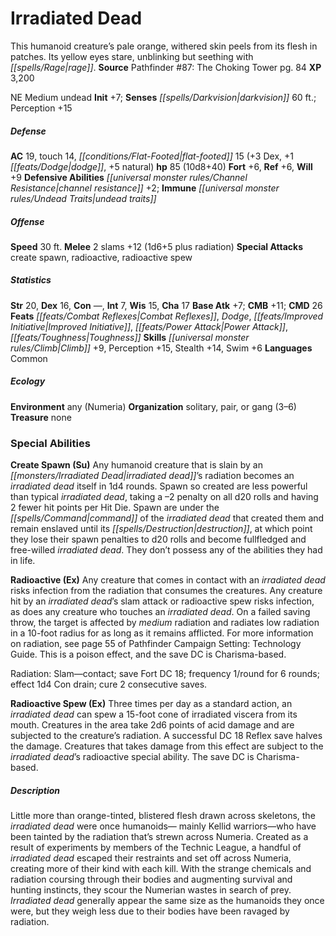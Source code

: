 ﻿---
cssclass: [monsters]
title1: Irradiated Dead
desc_short: This humanoid creature's pale orange, withered skin peels from its flesh
  in patches. Its yellow eyes stare, unblinking but seething with rage.
title2: Irradiated Dead
CR: 7
sources:
- name: 'Pathfinder #87: The Choking Tower'
  page: 84
  link: http://paizo.com/products/btpy991p?Pathfinder-Adventure-Path-87-The-Choking-Tower
XP: 3200
alignment: NE
size: Medium
type: undead
initiative:
  bonus: 7
senses:
  darkvision: 60
AC:
  AC: 19
  touch: 14
  flat_footed: 15
  components:
    dex: 3
    dodge: 1
    natural: 5
HP:
  HP: 85
  long: 10d8+40
saves:
  fort: 6
  ref: 6
  will: 9
defensive_abilities:
- channel resistance +2
immunities:
- undead traits
speeds:
  base: 30
attacks:
  melee:
  - - text: 2 slams +12 (1d6+5 plus radiation)
      entries:
      - - damage: 1d6+5
        - effect: radiation
      count: 2
      attack: slams
      bonus:
      - 12
  special:
  - create spawn
  - radioactive
  - radioactive spew
ability_scores:
  STR: 20
  DEX: 16
  CON:
  INT: 7
  WIS: 15
  CHA: 17
BAB: 7
CMB: 11
CMD: 26
feats:
- name: Combat Reflexes
- name: Dodge
- name: Improved Initiative
- name: Power Attack
- name: Toughness
skills:
  Climb: 9
  Perception: 15
  Stealth: 14
  Swim: 6
languages:
- Common
ecology:
  environment: any (Numeria)
  organization: solitary, pair, or gang (3-6)
  treasure_type: none
special_abilities:
  Create Spawn (Su): Any humanoid creature that is slain by an irradiated dead's radiation
    becomes an irradiated dead itself in 1d4 rounds. Spawn so created are less powerful
    than typical irradiated dead, taking a -2 penalty on all d20 rolls and having
    2 fewer hit points per Hit Die. Spawn are under the command of the irradiated
    dead that created them and remain enslaved until its destruction, at which point
    they lose their spawn penalties to d20 rolls and become fullfledged and free-willed
    irradiated dead. They don't possess any of the abilities they had in life.
  Radioactive (Ex): |-
    Any creature that comes in contact with an irradiated dead risks infection from the radiation that consumes the creatures. Any creature hit by an irradiated dead's slam attack or radioactive spew risks infection, as does any creature who touches an irradiated dead. On a failed saving throw, the target is affected by medium radiation and radiates low radiation in a 10-foot radius for as long as it remains afflicted. For more information on radiation, see page 55 of Pathfinder Campaign Setting: Technology Guide. This is a poison effect, and the save DC is Charisma-based.

    Radiation: Slam-contact; save Fort DC 18; frequency 1/round for 6 rounds; effect 1d4 Con drain; cure 2 consecutive saves.
  Radioactive Spew (Ex): Three times per day as a standard action, an irradiated dead
    can spew a 15-foot cone of irradiated viscera from its mouth. Creatures in the
    area take 2d6 points of acid damage and are subjected to the creature's radiation.
    A successful DC 18 Reflex save halves the damage. Creatures that takes damage
    from this effect are subject to the irradiated dead's radioactive special ability.
    The save DC is Charisma-based.
desc_long: Little more than orange-tinted, blistered flesh drawn across skeletons,
  the irradiated dead were once humanoids- mainly Kellid warriors-who have been tainted
  by the radiation that's strewn across Numeria. Created as a result of experiments
  by members of the Technic League, a handful of irradiated dead escaped their restraints
  and set off across Numeria, creating more of their kind with each kill. With the
  strange chemicals and radiation coursing through their bodies and augmenting survival
  and hunting instincts, they scour the Numerian wastes in search of prey. Irradiated
  dead generally appear the same size as the humanoids they once were, but they weigh
  less due to their bodies have been ravaged by radiation.

---

# Irradiated Dead
This humanoid creature’s pale orange, withered skin peels from its flesh in patches. Its yellow eyes stare, unblinking but seething with _[[spells/Rage|rage]]_.
**Source** Pathfinder #87: The Choking Tower pg. 84
**XP** 3,200

NE Medium undead
**Init** +7; **Senses** _[[spells/Darkvision|darkvision]]_ 60 ft.; Perception +15

##### Defense

**AC** 19, touch 14, _[[conditions/Flat-Footed|flat-footed]]_ 15 (+3 Dex, +1 _[[feats/Dodge|dodge]]_, +5 natural)
**hp** 85 (10d8+40)
**Fort** +6, **Ref** +6, **Will** +9
**Defensive Abilities** _[[universal monster rules/Channel Resistance|channel resistance]]_ +2; **Immune** _[[universal monster rules/Undead Traits|undead traits]]_

##### Offense
**Speed** 30 ft.
**Melee** 2 slams +12 (1d6+5 plus radiation)
**Special Attacks** create spawn, radioactive, radioactive spew

##### Statistics
**Str** 20, **Dex** 16, **Con** —, **Int** 7, **Wis** 15, **Cha** 17
**Base Atk** +7; **CMB** +11; **CMD** 26
**Feats** _[[feats/Combat Reflexes|Combat Reflexes]]_, _Dodge_, _[[feats/Improved Initiative|Improved Initiative]]_, _[[feats/Power Attack|Power Attack]]_, _[[feats/Toughness|Toughness]]_
**Skills** _[[universal monster rules/Climb|Climb]]_ +9, Perception +15, Stealth +14, Swim +6
**Languages** Common

##### Ecology

**Environment** any (Numeria)
**Organization** solitary, pair, or gang (3–6)
**Treasure** none

### Special Abilities

**Create Spawn (Su)** Any humanoid creature that is slain by an _[[monsters/Irradiated Dead|irradiated dead]]_’s radiation becomes an _irradiated dead_ itself in 1d4 rounds. Spawn so created are less powerful than typical _irradiated dead_, taking a –2 penalty on all d20 rolls and having 2 fewer hit points per Hit Die. Spawn are under the _[[spells/Command|command]]_ of the _irradiated dead_ that created them and remain enslaved until its _[[spells/Destruction|destruction]]_, at which point they lose their spawn penalties to d20 rolls and become fullfledged and free-willed _irradiated dead_. They don’t possess any of the abilities they had in life.

**Radioactive (Ex)** Any creature that comes in contact with an _irradiated dead_ risks infection from the radiation that consumes the creatures. Any creature hit by an _irradiated dead_’s slam attack or radioactive spew risks infection, as does any creature who touches an _irradiated dead_. On a failed saving throw, the target is affected by _medium_ radiation and radiates low radiation in a 10-foot radius for as long as it remains afflicted. For more information on radiation, see page 55 of Pathfinder Campaign Setting: Technology Guide. This is a poison effect, and the save DC is Charisma-based.

Radiation: Slam—contact; save Fort DC 18; frequency 1/round for 6 rounds; effect 1d4 Con drain; cure 2 consecutive saves.

**Radioactive Spew (Ex)** Three times per day as a standard action, an _irradiated dead_ can spew a 15-foot cone of irradiated viscera from its mouth. Creatures in the area take 2d6 points of acid damage and are subjected to the creature’s radiation. A successful DC 18 Reflex save halves the damage. Creatures that takes damage from this effect are subject to the _irradiated dead_’s radioactive special ability. The save DC is Charisma-based.

##### Description

Little more than orange-tinted, blistered flesh drawn across skeletons, the _irradiated dead_ were once humanoids— mainly Kellid warriors—who have been tainted by the radiation that’s strewn across Numeria. Created as a result of experiments by members of the Technic League, a handful of _irradiated dead_ escaped their restraints and set off across Numeria, creating more of their kind with each kill. With the strange chemicals and radiation coursing through their bodies and augmenting survival and hunting instincts, they scour the Numerian wastes in search of prey. _Irradiated dead_ generally appear the same size as the humanoids they once were, but they weigh less due to their bodies have been ravaged by radiation.